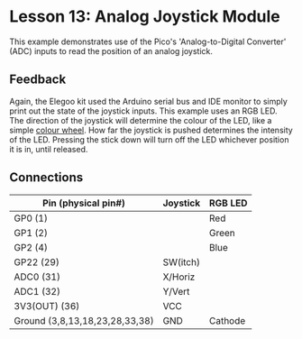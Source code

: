 # Lesson 13: Analog Joystick Module #

This example demonstrates use of the Pico's 'Analog-to-Digital Converter' (ADC) inputs to read the position of an analog joystick.

## Feedback ##

Again, the Elegoo kit used the Arduino serial bus and IDE monitor to simply print out the state of
the joystick inputs. This example uses an RGB LED. The direction of the joystick will determine the
colour of the LED, like a simple [colour wheel](https://en.wikipedia.org/wiki/Color_wheel).
How far the joystick is pushed determines the intensity of the LED. Pressing the stick down will
turn off the LED whichever position it is in, until released.

## Connections ##

| Pin (physical pin#) | Joystick | RGB LED |
|-|-|-|
| GP0 (1) | | Red |
| GP1 (2) | | Green |
| GP2 (4) | | Blue |
| GP22 (29) | SW(itch) |
| ADC0 (31) | X/Horiz |
| ADC1 (32) | Y/Vert |
| 3V3(OUT) (36) | VCC |
| Ground (3,8,13,18,23,28,33,38) | GND | Cathode |
